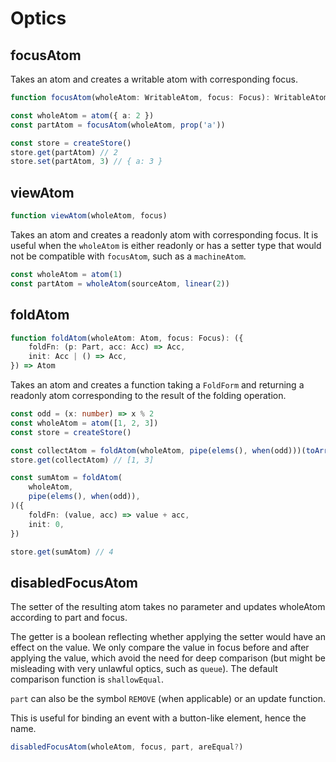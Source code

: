 ---
---

# Optics

## focusAtom

Takes an atom and creates a writable atom with corresponding focus.

```typescript
function focusAtom(wholeAtom: WritableAtom, focus: Focus): WritableAtom
```

```typescript
const wholeAtom = atom({ a: 2 })
const partAtom = focusAtom(wholeAtom, prop('a'))

const store = createStore()
store.get(partAtom) // 2
store.set(partAtom, 3) // { a: 3 }
```

## viewAtom

```typescript
function viewAtom(wholeAtom, focus)
```

Takes an atom and creates a readonly atom with corresponding focus. It is useful when the `wholeAtom` is either readonly or has a setter type that would not be compatible with `focusAtom`, such as a `machineAtom`.

```typescript
const wholeAtom = atom(1)
const partAtom = wholeAtom(sourceAtom, linear(2))
```

## foldAtom

```typescript
function foldAtom(wholeAtom: Atom, focus: Focus): ({
    foldFn: (p: Part, acc: Acc) => Acc,
    init: Acc | () => Acc,
}) => Atom
```

Takes an atom and creates a function taking a `FoldForm` and returning a readonly atom corresponding to the result of the folding operation.

```typescript
const odd = (x: number) => x % 2
const wholeAtom = atom([1, 2, 3])
const store = createStore()

const collectAtom = foldAtom(wholeAtom, pipe(elems(), when(odd)))(toArray())
store.get(collectAtom) // [1, 3]

const sumAtom = foldAtom(
	wholeAtom,
	pipe(elems(), when(odd)),
)({
	foldFn: (value, acc) => value + acc,
	init: 0,
})

store.get(sumAtom) // 4
```

## disabledFocusAtom

The setter of the resulting atom takes no parameter and updates wholeAtom according to part and focus.

The getter is a boolean reflecting whether applying the setter would have an effect on the value. We only compare the value in focus before and after applying the value, which avoid the need for deep comparison (but might be misleading with very unlawful optics, such as `queue`). The default comparison function is `shallowEqual`.

`part` can also be the symbol `REMOVE` (when applicable) or an update function.

This is useful for binding an event with a button-like element, hence the name.

```typescript
disabledFocusAtom(wholeAtom, focus, part, areEqual?)
```
